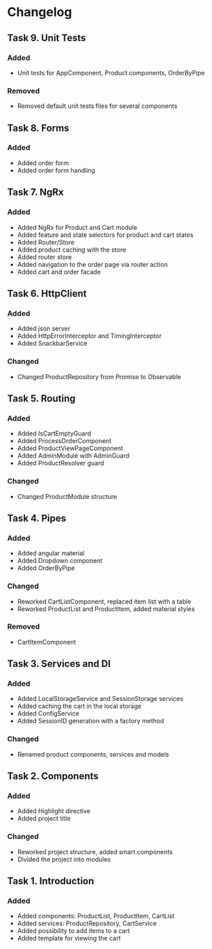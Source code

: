 # Changelog

## Task 9. Unit Tests
### Added
* Unit tests for AppComponent, Product components, OrderByPipe

### Removed
* Removed default unit tests files for several components

## Task 8. Forms
### Added  
* Added order form
* Added order form handling

## Task 7. NgRx
### Added
* Added NgRx for Product and Cart module
* Added feature and state selectors for product and cart states
* Added Router/Store
* Added product caching with the store
* Added router store
* Added navigation to the order page via router action
* Added cart and order facade

## Task 6. HttpClient
### Added 
* Added json server 
* Added HttpErrorInterceptor and TimingInterceptor
* Added SnackbarService

### Changed
* Changed ProductRepository from Promise to Observable

## Task 5. Routing
### Added
* Added IsCartEmptyGuard
* Added ProcessOrderComponent
* Added ProductViewPageComponent
* Added AdminModule with AdminGuard
* Added ProductResolver guard

### Changed
* Changed ProductModule structure

## Task 4. Pipes
### Added
* Added angular material
* Added Dropdown component 
* Added OrderByPipe

### Changed
* Reworked CartListComponent, replaced item list with a table
* Reworked ProductList and ProductItem, added material styles

### Removed 
* CartItemComponent

## Task 3. Services and DI
### Added
* Added LocalStorageService and SessionStorage services
* Added caching the cart in the local storage
* Added ConfigService
* Added SessionID generation with a factory method

### Changed
* Renamed product components, services and models

## Task 2. Components
### Added
* Added Highlight directive
* Added project title

### Changed
* Reworked project structure, added smart components
* Divided the project into modules

## Task 1. Introduction
### Added
* Added components: ProductList, ProductItem, CartList
* Added services: ProductRepository, CartService
* Added possibility to add items to a cart 
* Added template for viewing the cart
